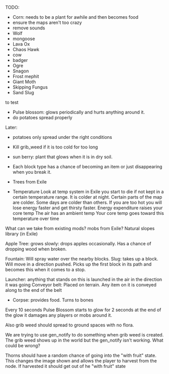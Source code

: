 TODO:
- Corn: needs to be a plant for awhile and then becomes food
- ensure the maps aren't too crazy
- remove sounds
- Wolf
- mongoose
- Lava Ox
- Chaos Hawk
- cow
- badger
- Ogre
- Snagon
- Frost mephit
- Giant Moth
- Skipping Fungus
- Sand Slug



to test
- Pulse blossom: glows periodically and hurts anything around it.
- do potatoes spread properly


Later:
- potatoes only spread under the right conditions
- Kill grib_weed if it is too cold for too long
- sun berry: plant that glows when it is in dry soil.


- Each block type has a chance of becoming an item or just disappearing when you break it.
- Trees from Exile
- Temperature
    Look at temp system in Exile
    you start to die if not kept in a certain temperature range. It is colder at night. Certain parts of the map are colder. Some days are colder than others. If you are too hot you will lose energy faster and get thirsty faster.
    Energy expenditure raises your core temp
    The air has an ambient temp
    Your core temp goes toward this temperature over time

What can we take from existing mods?
mobs from Exile?
Natural slopes library (in Exile)

Apple Tree: grows slowly: drops apples occasionally. Has a chance of dropping wood when broken.

Fountain: Will spray water over the nearby blocks.
Slug: takes up a block. Will move in a direction pushed. Picks up the first block in its path and becomes this when it comes to a stop.

Launcher: anything that stands on this is launched in the air in the direction it was going
Conveyor belt: Placed on terrain. Any item on it is conveyed along to the end of the belt

-   Corpse: provides food. Turns to bones

Every 10 seconds Pulse Blossom starts to glow for 2 seconds at the end of the glow it damages any players or mobs around it.


Also grib weed should spread to ground spaces with no flora.

We are trying to use gen_notify to do something when grib weed is created. The grib weed shows up in the world but the gen_notify isn't working. What could be wrong?


Thorns should have a random chance of going into the "with fruit" state. This changes the image shown and allows the player to harvest from the node. If harvested it should get out of he "with fruit" state
